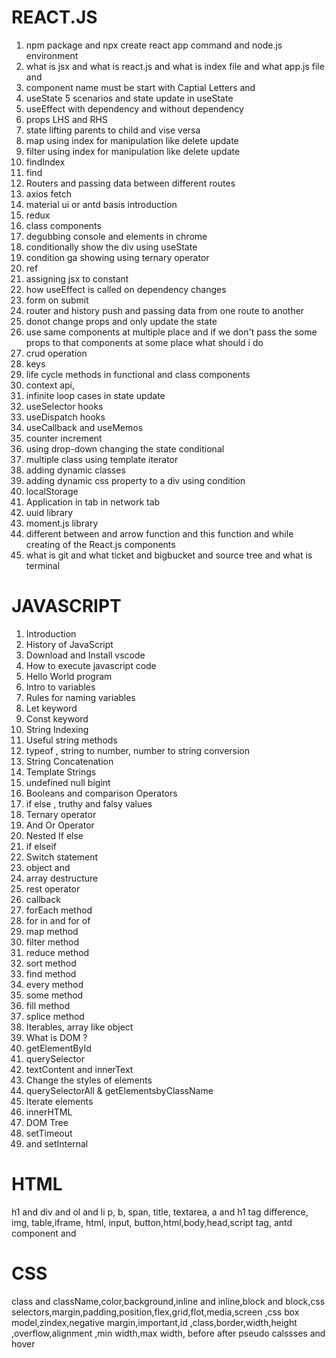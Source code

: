 # REACT.JS

1.  npm package and npx create react app command and node.js environment
2.  what is jsx and what is react.js and what is index file and what app.js file and
3.  component name must be start with Captial Letters and
4.  useState 5 scenarios and state update in useState
5.  useEffect with dependency and without dependency
6.  props LHS and RHS
7.  state lifting parents to child and vise versa
8.  map using index for manipulation like delete update
9.  filter using index for manipulation like delete update
10. findIndex
11. find
12. Routers and passing data between different routes
13. axios fetch
14. material ui or antd basis introduction
15. redux
16. class components
17. degubbing console and elements in chrome
18. conditionally show the div using useState
19. condition ga showing using ternary operator
20. ref
21. assigning jsx to constant
22. how useEffect is called on dependency changes
23. form on submit
24. router and history push and passing data from one route to another
25. donot change props and only update the state
26. use same components at multiple place and if we don't pass the some props to that components at some place what should i do
27. crud operation
28. keys
29. life cycle methods in functional and class components
30. context api,
31. infinite loop cases in state update
32. useSelector hooks
33. useDispatch hooks
34. useCallback and useMemos
35. counter increment
36. using drop-down changing the state conditional
37. multiple class using template iterator
38. adding dynamic classes
39. adding dynamic css property to a div using condition
40. localStorage
41. Application in tab in network tab
42. uuid library
43. moment.js library
44. different between and arrow function and this function and while creating of the React.js components
45. what is git and what ticket and bigbucket and source tree and what is terminal

# JAVASCRIPT

1.  Introduction
2.  History of JavaScript
3.  Download and Install vscode
4.  How to execute javascript code
5.  Hello World program
6.  Intro to variables
7.  Rules for naming variables
8.  Let keyword
9.  Const keyword
10. String Indexing
11. Useful string methods
12. typeof , string to number, number to string conversion
13. String Concatenation
14. Template Strings
15. undefined null bigint
16. Booleans and comparison Operators
17. if else , truthy and falsy values
18. Ternary operator
19. And Or Operator
20. Nested If else
21. if elseif
22. Switch statement
23. object and
24. array destructure
25. rest operator
26. callback
27. forEach method
28. for in and for of
29. map method
30. filter method
31. reduce method
32. sort method
33. find method
34. every method
35. some method
36. fill method
37. splice method
38. Iterables, array like object
39. What is DOM ?
40. getElementById
41. querySelector
42. textContent and innerText
43. Change the styles of elements
44. querySelectorAll & getElementsbyClassName
45. Iterate elements
46. innerHTML
47. DOM Tree
48. setTimeout
49. and setInternal

 <h1><b> HTML</b> </h1>

h1 and div and ol and li p, b, span, title, textarea, a and h1 tag difference, img, table,iframe, html, input, button,html,body,head,script tag, antd component and

 <h1><b> CSS</b> </h1>

class and className,color,background,inline and inline,block and block,css selectors,margin,padding,position,flex,grid,flot,media,screen ,css box model,zindex,negative margin,important,id ,class,border,width,height ,overflow,alignment ,min width,max width, before after pseudo calssses and hover
